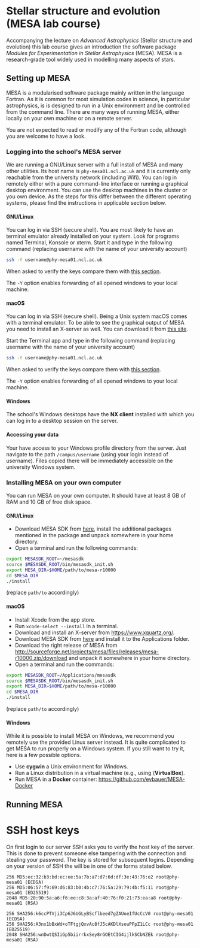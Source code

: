 # Stellar structure and evolution (MESA lab course)
Accompanying the lecture on *Advanced Astrophysics* (Stellar structure and evolution) this lab course gives an introduction the software package *Modules for Experimentation in Stellar Astrophysics* (MESA). MESA is a research-grade tool widely used in modelling many aspects of stars.

## Setting up MESA
MESA is a modularised software package mainly written in the language Fortran. As it is common for most simulation codes in science, in particular astrophysics, is is designed to run in a Unix environment and be controlled from the command line. There are many ways of running MESA, either locally on your own machine or on a remote server.

You are not expected to read or modify any of the Fortran code, although you are welcome to have a look.

### Logging into the school's MESA server
We are running a GNU/Linux server with a full install of MESA and many other utilities. Its host name is `phy-mesa01.ncl.ac.uk` and it is currently only reachable from the university network (including Wifi). You can log in remotely either with a pure command-line interface or running a graphical desktop environment. You can use the desktop machines in the cluster or you own device. As the steps for this differ between the different operating systems, please find the instructions in applicable section below.

#### GNU/Linux
You can log in via SSH (secure shell).
You are most likely to have an terminal emulator already installed on your system. Look for programs named Terminal, Konsole or xterm. Start it and type in the following command (replacing username with the name of your university account)
```bash
ssh -Y username@phy-mesa01.ncl.ac.uk
```
When asked to verify the keys compare them with [this section](#ssh-host-keys).

The `-Y` option enables forwarding of all opened windows to your local machine.


#### macOS
You can log in via SSH (secure shell).
Being a Unix system macOS comes with a terminal emulator. To be able to see the graphical output of MESA you need to install an X-server as well. You can download it from [this site](https://www.xquartz.org/).

Start the Terminal app and type in the following command (replacing username with the name of your university account)
```bash
ssh -Y username@phy-mesa01.ncl.ac.uk
```
When asked to verify the keys compare them with [this section](#ssh-host-keys).

The `-Y` option enables forwarding of all opened windows to your local machine.

#### Windows
The school's Windows desktops have the **NX client** installed with which you can log in to a desktop session on the server.

#### Accessing your data
Your have access to your Windows profile directory from the server. Just navigate to the path `/campus/username` (using your login instead of username). Files copied there will be immediately accessible on the university Windows system.

### Installing MESA on your own computer
You can run MESA on your own computer. It should have at least 8 GB of RAM and 10 GB of free disk space.

#### GNU/Linux
- Download MESA SDK from [here](http://www.astro.wisc.edu/%7Etownsend/static.php?ref=mesasdk), install the additional packages mentioned in the package and unpack somewhere in your home directory.
- Open a terminal and run the following commands:

```bash
export MESASDK_ROOT=~/mesasdk
source $MESASDK_ROOT/bin/mesasdk_init.sh
export MESA_DIR=$HOME/path/to/mesa-r10000
cd $MESA_DIR
./install
```
(replace `path/to` accordingly)


#### macOS
- Install Xcode from the app store.
- Run `xcode-select --install` in a terminal.
- Download and install an X-server from https://www.xquartz.org/.
- Download MESA SDK from [here](http://www.astro.wisc.edu/%7Etownsend/static.php?ref=mesasdk) and install it to the Applications folder.
- Download the right release of MESA from http://sourceforge.net/projects/mesa/files/releases/mesa-r10000.zip/download and unpack it somewhere in your home directory.
- Open a terminal and run the commands:

```bash
export MESASDK_ROOT=/Applications/mesasdk
source $MESASDK_ROOT/bin/mesasdk_init.sh
export MESA_DIR=$HOME/path/to/mesa-r10000
cd $MESA_DIR
./install
```
(replace `path/to` accordingly)

#### Windows
While it is possible to install MESA on Windows, we recommend you remotely use the provided Linux server instead. It is quite complicated to get MESA to run properly on a Windows system. If you still want to try it, here is a few possible options.
- Use **cygwin** a Unix environment for Windows.
- Run a Linux distribution in a virtual machine (e.g., using (**VirtualBox**).
- Run MESA in a **Docker** container: https://github.com/evbauer/MESA-Docker

## Running MESA

# SSH host keys
On first login to our server SSH asks you to verify the host key of the server. This is done to prevent someone else tampering with the connection and stealing your password. The key is stored for subsequent logins. Depending on your version of SSH the will be in one of the forms stated below.

```
256 MD5:ec:32:b3:bd:ec:ee:5a:7b:a7:d7:6d:df:3e:43:76:e2 root@phy-mesa01 (ECDSA)
256 MD5:06:57:f9:69:d6:83:b0:4b:c7:76:5a:29:79:4b:f5:11 root@phy-mesa01 (ED25519)
2048 MD5:20:90:5a:a6:f6:ee:c8:3a:af:40:76:f0:21:73:ea:a8 root@phy-mesa01 (RSA)
```

```
256 SHA256:k6ccPTVji3Cp6J6UGLyBScflbeed7gZAUoeIfUcCcV0 root@phy-mesa01 (ECDSA)
256 SHA256:A3nx1bBxWd+oTFtgjQxvAc8fJ5cAKDlXsouPFpZ1LCc root@phy-mesa01 (ED25519)
2048 SHA256:wnDwtQSIiGp5biirrkxSey8rGOEtCIG4ijlkSCbNZEk root@phy-mesa01 (RSA)
```
